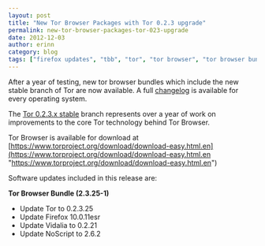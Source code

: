 ```yaml
---
layout: post
title: "New Tor Browser Packages with Tor 0.2.3 upgrade"
permalink: new-tor-browser-packages-tor-023-upgrade
date: 2012-12-03
author: erinn
category: blog
tags: ["firefox updates", "tbb", "tor", "tor browser", "tor browser bundle", "tor stable"]
---
```


After a year of testing, new tor browser bundles which include the new stable branch of Tor are now available. A full [changelog](https://gitweb.torproject.org/torbrowser.git/tree/7fc2ee548c5a15bad91cc3a3d0b6f8ae6ef10029) is available for every operating system.

The [Tor 0.2.3.x stable](https://lists.torproject.org/pipermail/tor-talk/2012-November/026554.html) branch represents over a year of work on improvements to the core Tor technology behind Tor Browser.

Tor Browser is available for download at [https://www.torproject.org/download/download-easy.html.en](https://www.torproject.org/download/download-easy.html.en "https://www.torproject.org/download/download-easy.html.en")

Software updates included in this release are:

**Tor Browser Bundle (2.3.25-1)**

- Update Tor to 0.2.3.25
- Update Firefox 10.0.11esr
- Update Vidalia to 0.2.21
- Update NoScript to 2.6.2

